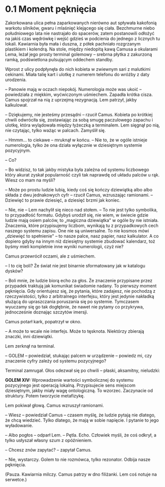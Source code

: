 # 0.1 Moment pęknięcia

Zakorkowana ulica pełna zaparkowanych nierówno aut spływała kakofonią warkotu silników, gwaru i mlaśnięć klejącego się ciała. Bezchmurne niebo południowego lata nie nastrajało do spacerów, zatem postanowili odłożyć na jakiś czas wędrówkę i wejść gdzieś w podcienia do jednego z licznych tu lokali. Kawiarnia była mała i duszna, z półek pachniało rozgrzanym plastikiem i kolendrą. Na stole, między niedopitą kawą Camusa a okularami Lema, leżał jego prosty terminal golemowy – srebrna płytka z zakurzoną ramką, podświetlona pulsującym oddechem standby.

Wprost z ulicy podpłynęła do nich kobieta w zwiewnym sari z malutkimi cekinami. Miała talię kart i ulotkę z numerem telefonu do wróżby z daty urodzenia.

– Panowie mają w oczach niepokój. Numerologia może was ukoić – powiedziała z miękkim, wyćwiczonym uśmiechem.
Zapadła krótka cisza. Camus spojrzał na nią z uprzejmą rezygnacją. Lem patrzył, jakby kalkulował.

– Dziękujemy, nie jesteśmy przesądni – rzucił Camus. Kobieta po krótkiej chwili odwróciła się, zostawiając za sobą smugę paczulowego zapachu i ulotkę, która wylądowała między łyżeczką a terminalem.
Lem sięgnął po nią, nie czytając, tylko ważąc w palcach. Zamyślił się.

– Hmmm... to ciekawe – mruknął w końcu. – Nie to, że w ogóle istnieje numerologia, tylko że ona działa wyłącznie w dziesiętnym systemie pozycyjnym.

– Co?

– Bo widzisz, to tak jakby mistyka była zależna od systemu liczbowego który akurat zyskał popularność czyli tak naprawdę od układu palców u rąk. Wiesz co mam na myśli?

– Może po prostu ludzie lubią, kiedy coś się kończy dziewiątką albo albo składa z dwu jednakowych cyfr – rzucił Camus, wzruszając ramionami. – Dziewięć to prawie dziesięć, a dziesięć brzmi jak koniec.

– Nie, nie – Lem nachylił się nieco nad stołem. – To nie jest tylko symbolika, to przypadłość formatu. Gdybyś urodził się, nie wiem, w świecie gdzie ludzie mają osiem palców, to „magiczna dziewiątka" w ogóle by nie istniała. Znaczenia, które przypisujemy liczbom, wynikają tu z przypadkowych cech naszego systemu zapisu. One nie są uniwersalne. To nie kosmos mówi „dziewięć to spełnienie" – to nasze palce, nasz papier, nasz kalkulator. A co dopiero gdyby na innym niż dziesiętny systemie zbudować kalendarz, toż byśmy mieli kompletnie inne wyniki numerologii, czyż nie?

Camus przewrócił oczami, ale z uśmiechem.

– I to cię boli? Że świat nie jest binarnie sformatowany jak w katalogu dysków?

– Boli mnie, że ludzie biorą echo za głos. Że znaczenie przypisane przez przypadek traktują jak komunikat świadomie nadany. To pierwszy moment pęknięcia. Gdy orientujesz się, że pytania, które zadajesz, nie pochodzą z rzeczywistości, tylko z arbitralnego interfejsu, który jest jedynie nakładką służącą do upraszczania poruszania się po systemie. Tymczasem wyuczamy się go tak dogłębnie, że nawet nie pytamy co przykrywa, jednocześnie doznając szczytów imersji.

Camus potarł kark, popatrzył w okno.

– A może to wcale nie interfejs. Może to tęsknota. Niektórzy zbierają znaczki, inni dziewiątki.

Lem zerknął na terminal.

– GOLEM – powiedział, stukając palcem w urządzenie – powiedz mi, czy znaczenie cyfry zależy od systemu pozycyjnego?

Terminal zamrugał. Głos odezwał się po chwili – płaski, aksamitny, nieludzki:

**GOLEM XIV:**
Wprowadzenie wartości symbolicznej do systemu pozycyjnego jest operacją lokalną. Przypisujecie sens miejscom dziesiętnym, jakby miały wagę ontologiczną. To wzorzec. Zaczynacie od struktury. Potem tworzycie metafizykę.

Lem pokiwał głową. Camus wzruszył ramionami.

– Wiesz – powiedział Camus – czasem myślę, że ludzie pytają nie dlatego, że chcą wiedzieć. Tylko dlatego, że mają w sobie napięcie. I pytanie to jego wyładowanie.

– Albo pogłos – odparł Lem. – Pętla. Echo. Człowiek myśli, że coś odkrył, a tylko usłyszał własny szum z opóźnieniem.

– Chcesz znów zapytać? – zapytał Camus.

– Nie, wystarczy. Golem to nie rozmówca, tylko rezonator. Odbija nasze pęknięcia.

(Pauza. Kawiarnia milczy. Camus patrzy w dno filiżanki. Lem coś notuje na serwetce.)
